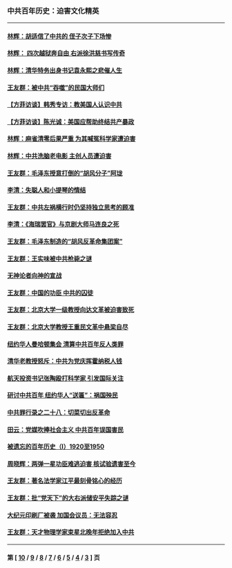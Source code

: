 ### 中共百年历史：迫害文化精英
---
#### [林辉：胡适信了中共的 侄子次子下场惨](../../pages/nf1176111/n14019760.md?07230430) 
#### [林辉： 四次越狱奔自由 右派徐洪慈书写传奇](../../pages/nf1176111/n14010438.md?07230430) 
#### [林辉：清华特务出身书记袁永熙之悲催人生](../../pages/nf1176111/n13997413.md?07230430) 
#### [王友群：被中共“吞噬”的民国大师们](../../pages/nf1176111/n13942620.md?07230430) 
#### [【方菲访谈】韩秀专访：教美国人认识中共](../../pages/nf1176111/n13821310.md?07230430) 
#### [【方菲访谈】陈光诚：美国应帮助终结共产暴政](../../pages/nf1176111/n13759521.md?07230430) 
#### [林辉：麻雀清零后果严重 为其喊冤科学家遭迫害](../../pages/nf1176111/n13746900.md?07230430) 
#### [林辉：中共洗脑老电影 主创人员遭迫害](../../pages/nf1176111/n13699437.md?07230430) 
#### [王友群：毛泽东授意打倒的“胡风分子”阿垅](../../pages/nf1176111/n13592541.md?07230430) 
#### [李清：失聪人和小提琴的情结](../../pages/nf1176111/n13459280.md?07230430) 
#### [王友群：中共左祸横行时仍坚持独立思考的顾准](../../pages/nf1176111/n13444722.md?07230430) 
#### [李清：《海瑞罢官》与京剧大师马连良之死](../../pages/nf1176111/n13412316.md?07230430) 
#### [王友群：毛泽东制造的“胡风反革命集团案”](../../pages/nf1176111/n13324909.md?07230430) 
#### [王友群：王实味被中共枪毙之谜](../../pages/nf1176111/n13307502.md?07230430) 
#### [无神论者向神的宣战](../../pages/nf1176111/n13281535.md?07230430) 
#### [王友群：中国的功臣 中共的囚徒](../../pages/nf1176111/n13291790.md?07230430) 
#### [王友群：北京大学一级教授向达文革被迫害致死](../../pages/nf1176111/n13150966.md?07230430) 
#### [王友群：北京大学教授王重民文革中悬梁自尽](../../pages/nf1176111/n13084645.md?07230430) 
#### [纽约华人曼哈顿集会 清算中共百年反人类罪](../../pages/nf1176111/n13084157.md?07230430) 
#### [清华老教授怒斥：中共为党庆挥霍纳税人钱](../../pages/nf1176111/n13071430.md?07230430) 
#### [航天投资书记张陶殴打科学家 引发国际关注](../../pages/nf1176111/n13069132.md?07230430) 
#### [研讨中共百年 纽约华人“送匾”：祸国殃民](../../pages/nf1176111/n13057367.md?07230430) 
#### [中共罪行录之二十八：切菜切出反革命](../../pages/nf1176111/n13030600.md?07230430) 
#### [田云：党媒吹捧社会主义 中共百年误国害民](../../pages/nf1176111/n13006682.md?07230430) 
#### [被遗忘的百年历史（I）1920至1950](../../pages/nf1176111/n12986411.md?07230430) 
#### [周晓辉：两弹一星功臣难逃迫害 核试验遗害至今](../../pages/nf1176111/n12974997.md?07230430) 
#### [王友群：著名法学家江平最刻骨铭心的经历](../../pages/nf1176111/n12970787.md?07230430) 
#### [王友群：批“党天下”的大右派储安平失踪之谜](../../pages/nf1176111/n12954229.md?07230430) 
#### [大纪元印刷厂被袭 加国会议员：无法容忍](../../pages/nf1176111/n12883028.md?07230430) 
#### [王友群：天才物理学家束星北晚年拒绝加入中共](../../pages/nf1176111/n12792913.md?07230430) 

---
#### 第 [ [10](./10.md?07230430) / [9](./9.md?07230430) / [8](./8.md?07230430) / [7](./7.md?07230430) / [6](./6.md?07230430) / [5](./5.md?07230430) / [4](./4.md?07230430) / [3](./3.md?07230430) ] 页
